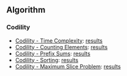 ## Algorithm

### Codility
- [Codility - Time Complexity](https://app.codility.com/programmers/lessons/3-time_complexity): [results](codility/TimeComplexity.kt)
- [Codility - Counting Elements](https://app.codility.com/programmers/lessons/4-counting_elements): [results](codility/CountingElements.kt)
- [Codility - Prefix Sums](https://app.codility.com/programmers/lessons/5-prefix_sums/): [results](codility/PrefixSums.kt)
- [Codility - Sorting](https://app.codility.com/programmers/lessons/6-sorting/): [results](codility/Sorting.kt)
- [Codility - Maximum Slice Problem](https://app.codility.com/programmers/lessons/9-maximum_slice_problem/): [results](codility/MaximumSliceProblem.kt)